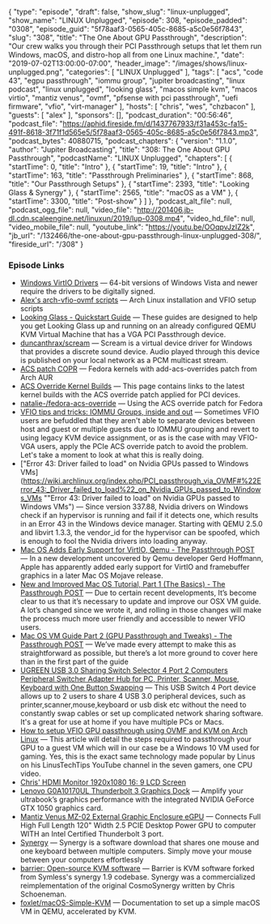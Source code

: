 {
  "type": "episode",
  "draft": false,
  "show_slug": "linux-unplugged",
  "show_name": "LINUX Unplugged",
  "episode": 308,
  "episode_padded": "0308",
  "episode_guid": "5f78aaf3-0565-405c-8685-a5c0e56f7843",
  "slug": "308",
  "title": "The One About GPU Passthrough",
  "description": "Our crew walks you through their PCI Passthrough setups that let them run Windows, macOS, and distro-hop all from one Linux machine.",
  "date": "2019-07-02T13:00:00-07:00",
  "header_image": "/images/shows/linux-unplugged.png",
  "categories": [
    "LINUX Unplugged"
  ],
  "tags": [
    "acs",
    "code 43",
    "egpu passthrough",
    "iommu group",
    "jupiter broadcasting",
    "linux podcast",
    "linux unplugged",
    "looking glass",
    "macos simple kvm",
    "macos virtio",
    "mantiz venus",
    "ovmf",
    "pfsense with pci passthrough",
    "uefi firmware",
    "vfio",
    "virt-manager"
  ],
  "hosts": [
    "chris",
    "wes",
    "chzbacon"
  ],
  "guests": [
    "alex"
  ],
  "sponsors": [],
  "podcast_duration": "00:56:46",
  "podcast_file": "https://aphid.fireside.fm/d/1437767933/f31a453c-fa15-491f-8618-3f71f1d565e5/5f78aaf3-0565-405c-8685-a5c0e56f7843.mp3",
  "podcast_bytes": 40880715,
  "podcast_chapters": {
    "version": "1.1.0",
    "author": "Jupiter Broadcasting",
    "title": "308: The One About GPU Passthrough",
    "podcastName": "LINUX Unplugged",
    "chapters": [
      {
        "startTime": 0,
        "title": "Intro"
      },
      {
        "startTime": 19,
        "title": "Intro"
      },
      {
        "startTime": 163,
        "title": "Passthrough Preliminaries"
      },
      {
        "startTime": 868,
        "title": "Our Passthrough Setups"
      },
      {
        "startTime": 2393,
        "title": "Looking Glass & Synergy"
      },
      {
        "startTime": 2565,
        "title": "macOS as a VM"
      },
      {
        "startTime": 3300,
        "title": "Post-show"
      }
    ]
  },
  "podcast_alt_file": null,
  "podcast_ogg_file": null,
  "video_file": "http://201406.jb-dl.cdn.scaleengine.net/linuxun/2019/lup-0308.mp4",
  "video_hd_file": null,
  "video_mobile_file": null,
  "youtube_link": "https://youtu.be/OOqpvJzIZ2k",
  "jb_url": "/132466/the-one-about-gpu-passthrough-linux-unplugged-308/",
  "fireside_url": "/308"
}


### Episode Links

  * [Windows VirtIO Drivers](https://www.linux-kvm.org/page/WindowsGuestDrivers/Download_Drivers "Windows VirtIO Drivers") — 64-bit versions of Windows Vista and newer require the drivers to be digitally signed.
  * [Alex's arch-vfio-ovmf scripts](https://github.com/IronicBadger/arch-vfio-ovmf "Alex's arch-vfio-ovmf scripts") — Arch Linux installation and VFIO setup scripts 
  * [Looking Glass - Quickstart Guide](https://looking-glass.hostfission.com/quickstart "Looking Glass - Quickstart Guide") — These guides are designed to help you get Looking Glass up and running on an already configured QEMU KVM Virtual Machine that has a VGA PCI Passthrough device. 
  * [duncanthrax/scream](https://github.com/duncanthrax/scream#using-ivshmem-between-windows-guest-and-linux-host "duncanthrax/scream") — Scream is a virtual device driver for Windows that provides a discrete sound device. Audio played through this device is published on your local network as a PCM multicast stream. 
  * [ACS patch COPR](https://copr.fedorainfracloud.org/coprs/jlay/kernel-acspatch/ "ACS patch COPR") — Fedora kernels with add-acs-overrides patch from Arch AUR
  * [ACS Override Kernel Builds](https://queuecumber.gitlab.io/linux-acs-override/ "ACS Override Kernel Builds") — This page contains links to the latest kernel builds with the ACS override patch applied for PCI devices. 
  * [natalie-/fedora-acs-override](https://github.com/natalie-/fedora-acs-override "natalie-/fedora-acs-override") — Using the ACS override patch for Fedora
  * [VFIO tips and tricks: IOMMU Groups, inside and out](https://vfio.blogspot.com/2014/08/iommu-groups-inside-and-out.html "VFIO tips and tricks: IOMMU Groups, inside and out") — Sometimes VFIO users are befuddled that they aren't able to separate devices between host and guest or multiple guests due to IOMMU grouping and revert to using legacy KVM device assignment, or as is the case with may VFIO-VGA users, apply the PCIe ACS override patch to avoid the problem. Let's take a moment to look at what this is really doing. 
  * ["Error 43: Driver failed to load" on Nvidia GPUs passed to Windows VMs](https://wiki.archlinux.org/index.php/PCI_passthrough_via_OVMF#%22Error_43:_Driver_failed_to_load%22_on_Nvidia_GPUs_passed_to_Windows_VMs ""Error 43: Driver failed to load" on Nvidia GPUs passed to Windows VMs") — Since version 337.88, Nvidia drivers on Windows check if an hypervisor is running and fail if it detects one, which results in an Error 43 in the Windows device manager. Starting with QEMU 2.5.0 and libvirt 1.3.3, the vendor_id for the hypervisor can be spoofed, which is enough to fool the Nvidia drivers into loading anyway.
  * [Mac OS Adds Early Support for VirtIO, Qemu - The Passthrough POST](https://passthroughpo.st/mac-os-adds-early-support-for-virtio-qemu/ "Mac OS Adds Early Support for VirtIO, Qemu - The Passthrough POST") — In a new development uncovered by Qemu developer Gerd Hoffmann, Apple has apparently added early support for VirtIO and framebuffer graphics in a later Mac OS Mojave release. 
  * [New and Improved Mac OS Tutorial, Part 1 (The Basics) - The Passthrough POST](https://passthroughpo.st/new-and-improved-mac-os-tutorial-part-1-the-basics/ "New and Improved Mac OS Tutorial, Part 1 \(The Basics\) - The Passthrough POST") — Due to certain recent developments, It’s become clear to us that it’s necessary to update and improve our OSX VM guide. A lot’s changed since we wrote it, and rolling in those changes will make the process much more user friendly and accessible to newer VFIO users. 
  * [Mac OS VM Guide Part 2 (GPU Passthrough and Tweaks) - The Passthrough POST](https://passthroughpo.st/mac-os-vm-guide-part-2-gpu-passthrough-and-tweaks/ "Mac OS VM Guide Part 2 \(GPU Passthrough and Tweaks\) - The Passthrough POST") — We’ve made every attempt to make this as straightforward as possible, but there’s a lot more ground to cover here than in the first part of the guide
  * [UGREEN USB 3.0 Sharing Switch Selector 4 Port 2 Computers Peripheral Switcher Adapter Hub for PC, Printer, Scanner, Mouse, Keyboard with One Button Swapping](https://www.amazon.com/UGREEN-Selector-Computers-Peripheral-Switcher/dp/B01N6GD9JO/ref=sr_1_3?keywords=usb+switcher&qid=1561573709&s=gateway&sr=8-3 "UGREEN USB 3.0 Sharing Switch Selector 4 Port 2 Computers Peripheral Switcher Adapter Hub for PC, Printer, Scanner, Mouse, Keyboard with One Button Swapping") — This USB Switch 4 Port device allows up to 2 users to share 4 USB 3.0 peripheral devices, such as printer,scanner,mouse,keyboard or usb disk etc without the need to constantly swap cables or set up complicated network sharing software. It's a great for use at home if you have multiple PCs or Macs.
  * [How to setup VFIO GPU passthrough using OVMF and KVM on Arch Linux](https://blog.linuxserver.io/2017/04/28/how-to-setup-vfio-gpu-passthrough-using-ovmf-and-kvm-on-arch-linux/ "How to setup VFIO GPU passthrough using OVMF and KVM on Arch Linux") — This article will detail the steps required to passthrough your GPU to a guest VM which will in our case be a Windows 10 VM used for gaming. Yes, this is the exact same technology made popular by Linus on his LinusTechTips YouTube channel in the seven gamers, one CPU video.
  * [Chris' HDMI Monitor 1920x1080 16: 9 LCD Screen](https://www.amazon.com/gp/product/B0762NKY3D/ "Chris' HDMI Monitor 1920x1080 16: 9 LCD Screen")
  * [Lenovo G0A10170UL Thunderbolt 3 Graphics Dock](https://www.amazon.com/Lenovo-G0A10170UL-Thunderbolt-Graphics-Dock/dp/B079JFW3YT "Lenovo G0A10170UL Thunderbolt 3 Graphics Dock") — Amplify your ultrabook’s graphics performance with the integrated NVIDIA GeForce GTX 1050 graphics card. 
  * [Mantiz Venus MZ-02 External Graphic Enclosure eGPU](https://www.amazon.com/gp/product/B0745H6GTX/ref=ppx_yo_dt_b_asin_title_o09_s00?ie=UTF8&psc=1 "Mantiz Venus MZ-02 External Graphic Enclosure eGPU") — Connects Full High Full Length 120" Width 2.5 PCIE Desktop Power GPU to computer WITH an Intel Certified Thunderbolt 3 port.
  * [Synergy](https://symless.com/synergy "Synergy") — Synergy is a software download that shares one mouse and one keyboard between multiple computers. Simply move your mouse between your computers effortlessly
  * [barrier: Open-source KVM software](https://github.com/debauchee/barrier "barrier: Open-source KVM software") — Barrier is KVM software forked from Symless's synergy 1.9 codebase. Synergy was a commercialized reimplementation of the original CosmoSynergy written by Chris Schoeneman. 
  * [foxlet/macOS-Simple-KVM](https://github.com/foxlet/macOS-Simple-KVM/ "foxlet/macOS-Simple-KVM") — Documentation to set up a simple macOS VM in QEMU, accelerated by KVM. 


